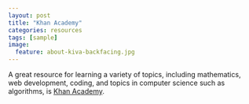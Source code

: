 ```yaml
---
layout: post
title: "Khan Academy"
categories: resources
tags: [sample]
image:
  feature: about-kiva-backfacing.jpg
---
```


A great resource for learning a variety of topics, including mathematics, web development, coding, and topics in computer science such as algorithms, is [Khan Academy](https://www.khanacademy.org/).
